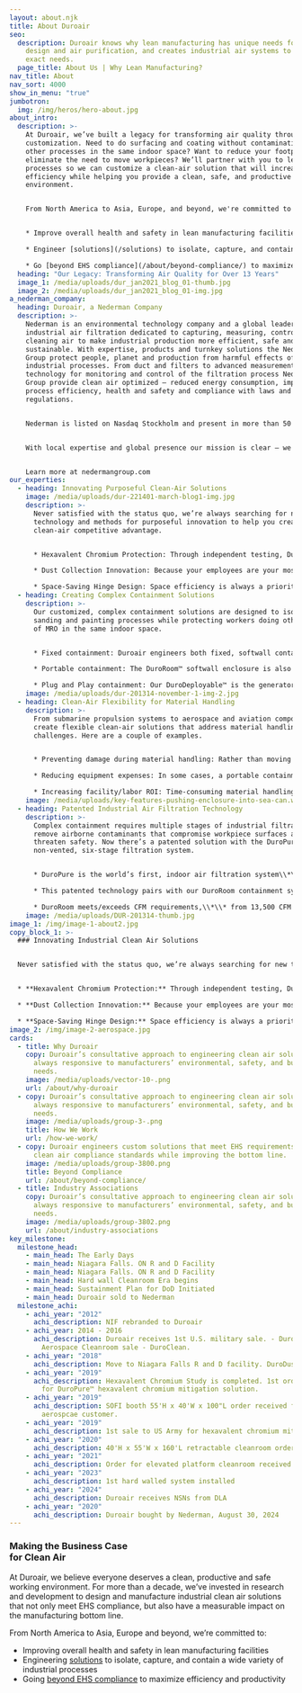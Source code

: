 ```yaml
---
layout: about.njk
title: About Duroair
seo:
  description: Duroair knows why lean manufacturing has unique needs for facility
    design and air purification, and creates industrial air systems to meet your
    exact needs.
  page_title: About Us | Why Lean Manufacturing?
nav_title: About
nav_sort: 4000
show_in_menu: "true"
jumbotron:
  img: /img/heros/hero-about.jpg
about_intro:
  description: >-
    At Duroair, we’ve built a legacy for transforming air quality through
    customization. Need to do surfacing and coating without contaminating your
    other processes in the same indoor space? Want to reduce your footprint and
    eliminate the need to move workpieces? We’ll partner with you to learn your
    processes so we can customize a clean-air solution that will increase your
    efficiency while helping you provide a clean, safe, and productive working
    environment.


    From North America to Asia, Europe, and beyond, we're committed to customizing clean-air solutions to help customers like you:


    * Improve overall health and safety in lean manufacturing facilities.

    * Engineer [solutions](/solutions) to isolate, capture, and contain a wide variety of industrial processes.

    * Go [beyond EHS compliance](/about/beyond-compliance/) to maximize efficiency and productivity.
  heading: "Our Legacy: Transforming Air Quality for Over 13 Years"
  image_1: /media/uploads/dur_jan2021_blog_01-thumb.jpg
  image_2: /media/uploads/dur_jan2021_blog_01-img.jpg
a_nederman_company:
  heading: Duroair, a Nederman Company
  description: >-
    Nederman is an environmental technology company and a global leader in
    industrial air filtration dedicated to capturing, measuring, controlling and
    cleaning air to make industrial production more efficient, safe and
    sustainable. With expertise, products and turnkey solutions the Nederman
    Group protect people, planet and production from harmful effects of
    industrial processes. From duct and filters to advanced measurements
    technology for monitoring and control of the filtration process Nederman
    Group provide clean air optimized – reduced energy consumption, improved
    process efficiency, health and safety and compliance with laws and
    regulations.


    Nederman is listed on Nasdaq Stockholm and present in more than 50 countries.


    With local expertise and global presence our mission is clear – we shape the future for clean air. 


    Learn more at nedermangroup.com
our_experties:
  - heading: Innovating Purposeful Clean-Air Solutions
    image: /media/uploads/dur-221401-march-blog1-img.jpg
    description: >-
      Never satisfied with the status quo, we’re always searching for new
      technology and methods for purposeful innovation to help you create a
      clean-air competitive advantage.


      * Hexavalent Chromium Protection: Through independent testing, Duroair has verified that our exhaust systems meet or exceed NESHAP 319 standards by capturing and containing hexavalent chromium - allowing clean air to be recirculated back into the manufacturing space or vented outside.

      * Dust Collection Innovation: Because your employees are your most valuable assets, Duroair has developed DuroDust™, a dust collection system that provides a properly vented, regulated work area that limits employees' exposure to respirable silica, metal dust, and other particulates.

      * Space-Saving Hinge Design: Space efficiency is always a priority, so Duroair has created a new hinge design that does not impact the enclosure footprint and moves up in the vertical wall axis, while the building retracts to under 20 percent of its extended length.
  - heading: Creating Complex Containment Solutions
    description: >-
      Our customized, complex containment solutions are designed to isolate
      sanding and painting processes while protecting workers doing other types
      of MRO in the same indoor space.


      * Fixed containment: Duroair engineers both fixed, softwall containment solutions, as well as hardwall clean-air solutions. For example, DuroRoom™ Hardwall is designed to accommodate wider spans (over 65 feet) for large assemblies. Its modular walls are easy to move and reconfigure as needed for sub-assemblies.

      * Portable containment: The DuroRoom™ softwall enclosure is also available as a portable containment solution. It retracts to 20% of its extended length to accommodate overhead cranes and to save space when not in use. This portability addresses workflow and footprint problems that cost time and money,

      * Plug and Play containment: Our DuroDeployable™ is the generator-ready paint booth for rapid, Plug and Play deployment. We developed it by combining the DuroRoom softwall, retractable enclosure and the DuroPure™ air filtration system for safe, compliant spray operations in garrison or while deployed.
    image: /media/uploads/dur-201314-november-1-img-2.jpg
  - heading: Clean-Air Flexibility for Material Handling
    description: >-
      From submarine propulsion systems to aerospace and aviation components, we
      create flexible clean-air solutions that address material handling
      challenges. Here are a couple of examples.


      * Preventing damage during material handling: Rather than moving pieces into spray booths, prep areas, or clean rooms, Duroair customizes portable clean-air enclosures to isolate and move with each piece. This prevents costly damage that can happen from over-handling.

      * Reducing equipment expenses: In some cases, a portable containment solution allows you to take clean air to each workpiece, which can eliminate the need for expensive overhead cranes or conveyors to move workpieces.

      * Increasing facility/labor ROI: Time-consuming material handling can eat into your profits because it ties up facility floor space and labor. Duroair’s clean-air solutions can retract to store when not in use. This minimizes space and labor required for material handling, enabling you to take on additional, more profitable projects in-house.
    image: /media/uploads/key-features-pushing-enclosure-into-sea-can.webp
  - heading: Patented Industrial Air Filtration Technology
    description: >-
      Complex containment requires multiple stages of industrial filtration to
      remove airborne contaminants that compromise workpiece surfaces and
      threaten safety. Now there’s a patented solution with the DuroPure™
      non-vented, six-stage filtration system. 


      * DuroPure is the world’s first, indoor air filtration system\\*\\* that goes beyond OSHA compliance to capture 99+% of airborne particulates like hexavalent chromium, VOCs, and isocyanates, and recirculates clean air back into the workspace.

      * This patented technology pairs with our DuroRoom containment systems to create a clean-air envelope around each workpiece, for a contaminant-free, portable workstation. It also pairs with our patented, Taper Draft Airflow technology that goes beyond traditional cross drafts by creating indoor environments that are so clean, they exceed OSHA compliance requirements.

      * DuroRoom meets/exceeds CFM requirements,\\*\\* from 13,500 CFM to 200,000 CFM and beyond, to achieve airflow over 100 FPM at the intake filter face and ensure airflow remains below code requirements of 25% of the LEL (lower explosion limit). It’s also been \\*\\*tested by the Defense Centers for Public Health – Aberdeen (DCPH-A) and verified by Army Engineers and Industrial Hygienists.
    image: /media/uploads/DUR-201314-thumb.jpg
image_1: /img/image-1-about2.jpg
copy_block_1: >-
  ### Innovating Industrial Clean Air Solutions


  Never satisfied with the status quo, we’re always searching for new technology and methods for creating a clean air competitive advantage:


  * **Hexavalent Chromium Protection:** Through independent testing, Duroair has verified that our exhaust systems meet or exceed NESHAP 319 standards by capturing and containing hexavalent chromium – allowing clean air to be recirculated back into the manufacturing space or vented outside.

  * **Dust Collection Innovation:** Because your employees are your most valuable assets, Duroair has developed [DuroDust™](/products/durodust), a dust collection system that provides a properly-vented, regulated work area that limits employees’ exposure to respirable silica, metal dust, and other particulates.

  * **Space-Saving Hinge Design:** Space efficiency is always a priority, so Duroair has created a new hinge design that does not impact the enclosure footprint and moves up in the vertical wall axis, while the building retracts to under 20 percent of its extended length.
image_2: /img/image-2-aerospace.jpg
cards:
  - title: Why Duroair
    copy: Duroair’s consultative approach to engineering clean air solutions is
      always responsive to manufacturers’ environmental, safety, and budgetary
      needs.
    image: /media/uploads/vector-10-.png
    url: /about/why-duroair
  - copy: Duroair’s consultative approach to engineering clean air solutions is
      always responsive to manufacturers’ environmental, safety, and budgetary
      needs.
    image: /media/uploads/group-3-.png
    title: How We Work
    url: /how-we-work/
  - copy: Duroair engineers custom solutions that meet EHS requirements and other
      clean air compliance standards while improving the bottom line.
    image: /media/uploads/group-3800.png
    title: Beyond Compliance
    url: /about/beyond-compliance/
  - title: Industry Associations
    copy: Duroair’s consultative approach to engineering clean air solutions is
      always responsive to manufacturers’ environmental, safety, and budgetary
      needs.
    image: /media/uploads/group-3802.png
    url: /about/industry-associations
key_milestone:
  milestone_head:
    - main_head: The Early Days
    - main_head: Niagara Falls. ON R and D Facility
    - main_head: Niagara Falls. ON R and D Facility
    - main_head: Hard wall Cleanroom Era begins
    - main_head: Sustainment Plan for DoD Initiated
    - main_head: Duroair sold to Nederman
  milestone_achi:
    - achi_year: "2012"
      achi_description: NIF rebranded to Duroair
    - achi_year: 2014 - 2016
      achi_description: Duroair receives 1st U.S. military sale. - DuroCap™ 1st
        Aerospace Cleanroom sale - DuroClean.
    - achi_year: "2018"
      achi_description: Move to Niagara Falls R and D facility. DuroDust™ is launched.
    - achi_year: "2019"
      achi_description: Hexavalent Chromium Study is completed. 1st order is received
        for DuroPure™ hexavalent chromium mitigation solution.
    - achi_year: "2019"
      achi_description: SOFI booth 55'H x 40'W x 100"L order received from large
        aerospcae customer.
    - achi_year: "2019"
      achi_description: 1st sale to US Army for hexavalent chromium mitigation.
    - achi_year: "2020"
      achi_description: 40'H x 55'W x 160'L retractable cleanroom order received-DuroClean™.
    - achi_year: "2021"
      achi_description: Order for elevated platform cleanroom received.
    - achi_year: "2023"
      achi_description: 1st hard walled system installed
    - achi_year: "2024"
      achi_description: Duroair receives NSNs from DLA
    - achi_year: "2020"
      achi_description: Duroair bought by Nederman, August 30, 2024
---
```

### Making the Business Case<br>for Clean Air

At Duroair, we believe everyone deserves a clean, productive and safe working environment. For more than a decade, we’ve invested in research and development to design and manufacture industrial clean air solutions that not only meet EHS compliance, but also have a measurable impact on the manufacturing bottom line.  

From North America to Asia, Europe and beyond, we’re committed to:

* Improving overall health and safety in lean manufacturing facilities
* Engineering [solutions](/solutions) to isolate, capture, and contain a wide variety of industrial processes
* Going [beyond EHS compliance](/about/beyond-compliance/) to maximize efficiency and productivity